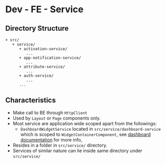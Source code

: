 # Dev - FE - Service

## Directory Structure

```text
+ src/
   + service/
      + activation-service/
         ...
      + app-notification-service/
         ...
      + attribute-service/
         ...
      + auth-service/
         ...
      ...
```

## Characteristics

* Make call to BE through `HttpClient`
* Used by `Layout` or `Page` components only.
* Most service are application wide scoped apart from the followings:
  * `DashboardWidgetService` located in `src/service/dashboard-service` which is scoped to `WidgetContainerComponent`, see [dashboard documentation](dev-fe-dashboard-and-widgets.md) for more info,
* Resides in a folder in `src/service/` directory. 
* Services of similar nature can lie inside same directory under `src/service/`



